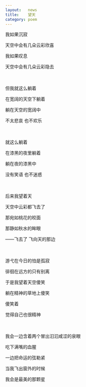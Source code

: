```yaml
---
layout:   news
title:    望天
category: poem
---
```


我如果沉寂

天空中会有几朵云彩欣喜

我如果叹息

天空中会有几朵云彩隐去

　

但我就这么躺着

在宽阔的天空下躺着

躺在天空的宽阔中

不太悲哀 也不欢乐

　

就这么躺着

在漆黑的夜里躺着

躺在夜的漆黑中

没有笑语 也不迷惑

　

后来我望着天

天空中云彩都飞去了

那宛如桃花的皎面

那静如秋水的眸眼

——飞去了 飞向天的那边

　

游弋在今日的怕是孤寂

徘徊在远方的只有别离

于是我望着天空傻笑

躺在精神的草地上傻笑

傻笑着

觉得自己也很精神

　

我会一边含着两个冒出汩汩咸涩的泉眼

吃下满嘴的血腥

一边把命运的弦勒紧

当我飞出窗外的时候

我会是最美的那颗星
